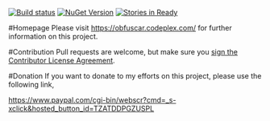 [![Build status](https://ci.appveyor.com/api/projects/status/4y3enjufejbn94hd)](https://ci.appveyor.com/project/lextm/obfuscar) 
[![NuGet Version](https://img.shields.io/nuget/v/Obfuscar.svg?style=flat)](https://www.nuget.org/packages/Obfuscar/)
[![Stories in Ready](https://badge.waffle.io/lextm/obfuscar.svg?label=ready&title=Ready)](http://waffle.io/lextm/obfuscar) 

#Homepage
Please visit https://obfuscar.codeplex.com/ for further information on this project.

#Contribution
Pull requests are welcome, but make sure you <a href="https://www.clahub.com/agreements/lextm/obfuscar">sign the Contributor License Agreement</a>.

#Donation
If you want to donate to my efforts on this project, please use the following link,

https://www.paypal.com/cgi-bin/webscr?cmd=_s-xclick&hosted_button_id=TZATDDPGZUSPL
